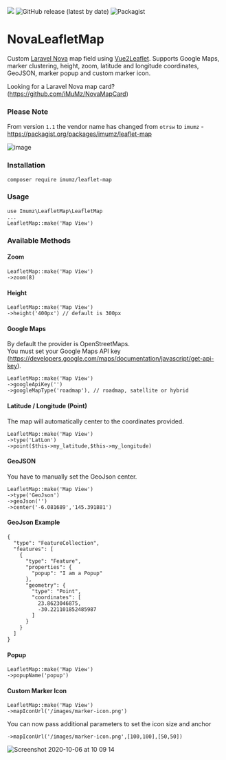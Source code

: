 ![](https://img.shields.io/github/stars/iMuMz/NovaLeafletMap?&style=flat-square)
![GitHub release (latest by date)](https://img.shields.io/github/v/release/iMuMz/NovaLeafletMap?color=yellow&style=flat-square)
![Packagist](https://img.shields.io/packagist/dt/imumz/leaflet-map?color=green&logo=testing&style=flat-square)
# NovaLeafletMap
Custom [Laravel Nova](https://nova.laravel.com/) map field using [Vue2Leaflet]([https://korigan.github.io/Vue2Leaflet](https://vue2-leaflet.netlify.app/)). Supports Google Maps, marker clustering, height, zoom, latitude and longitude coordinates, GeoJSON, marker popup and custom marker icon.

Looking for a Laravel Nova map card? (https://github.com/iMuMz/NovaMapCard)

### Please Note
From version ```1.1``` the vendor name has changed from ```otrsw``` to ```imumz``` - https://packagist.org/packages/imumz/leaflet-map

![image](https://user-images.githubusercontent.com/22936672/83330778-dd997200-a291-11ea-997d-39f10e520b91.png)

### Installation

```
composer require imumz/leaflet-map
```
### Usage

```
use Imumz\LeafletMap\LeafletMap
...
LeafletMap::make('Map View')
```
### Available Methods

#### Zoom
```
LeafletMap::make('Map View')
->zoom(8)
```
#### Height
```
LeafletMap::make('Map View')
->height('400px') // default is 300px
```
#### Google Maps
By default the provider is OpenStreetMaps.<br> 
You must set your Google Maps API key (https://developers.google.com/maps/documentation/javascript/get-api-key).
```
LeafletMap::make('Map View')
->googleApiKey('')
->googleMapType('roadmap'), // roadmap, satellite or hybrid
```
#### Latitude / Longitude (Point)
The map will automatically center to the coordinates provided.
```
LeafletMap::make('Map View')
->type('LatLon')
->point($this->my_latitude,$this->my_longitude)
```
#### GeoJSON
You have to manually set the GeoJson center.
```
LeafletMap::make('Map View')
->type('GeoJson')
->geoJson('')
->center('-6.081689','145.391881')
```
#### GeoJson Example 
```
{
  "type": "FeatureCollection",
  "features": [
    {
      "type": "Feature",
      "properties": {
        "popup": "I am a Popup"
      },
      "geometry": {
        "type": "Point",
        "coordinates": [
          23.8623046875,
          -30.221101852485987
        ]
      }
    }
  ]
}
```

#### Popup
```
LeafletMap::make('Map View')
->popupName('popup')
```
#### Custom Marker Icon
```
LeafletMap::make('Map View')
->mapIconUrl('/images/marker-icon.png')
```
You can now pass additional parameters to set the icon size and anchor
```
->mapIconUrl('/images/marker-icon.png',[100,100],[50,50])
```
![Screenshot 2020-10-06 at 10 09 14](https://user-images.githubusercontent.com/22936672/95176131-b6612d00-07bc-11eb-8b1e-3489bb242a37.png)

